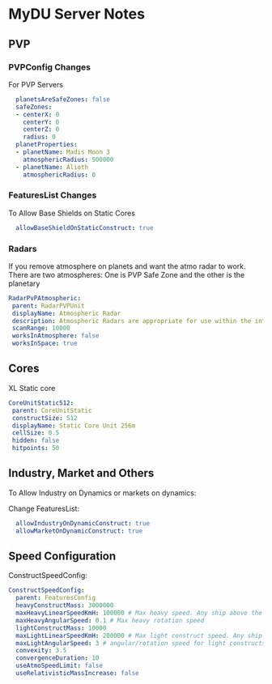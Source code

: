 # MyDU Server Notes

## PVP

### PVPConfig Changes

For PVP Servers

```yaml
  planetsAreSafeZones: false
  safeZones:
  - centerX: 0
    centerY: 0
    centerZ: 0
    radius: 0
  planetProperties:
  - planetName: Madis Moon 3
    atmosphericRadius: 500000
  - planetName: Alioth
    atmosphericRadius: 0
```

### FeaturesList Changes

To Allow Base Shields on Static Cores

```yaml
  allowBaseShieldOnStaticConstruct: true
```

### Radars

If you remove atmosphere on planets and want the atmo radar to work.
There are two atmospheres: One is PVP Safe Zone and the other is the planetary

```yaml
RadarPvPAtmospheric:
 parent: RadarPVPUnit
 displayName: Atmospheric Radar
 description: Atmospheric Radars are appropriate for use within the influence of planets.
 scanRange: 10000
 worksInAtmosphere: false
 worksInSpace: true
```

## Cores

XL Static core 

```yaml
CoreUnitStatic512:
 parent: CoreUnitStatic
 constructSize: 512
 displayName: Static Core Unit 256m
 cellSize: 0.5
 hidden: false
 hitpoints: 50
```

## Industry, Market and Others

To Allow Industry on Dynamics or markets on dynamics:

Change FeaturesList:

```yaml
  allowIndustryOnDynamicConstruct: true
  allowMarketOnDynamicConstruct: true
```

## Speed Configuration

ConstructSpeedConfig:

```yaml
ConstructSpeedConfig:
  parent: FeaturesConfig 
  heavyConstructMass: 3000000
  maxHeavyLinearSpeedKmH: 100000 # Max heavy speed. Any ship above the value of heavyConstructMass will have this as max speed
  maxHeavyAngularSpeed: 0.1 # Max heavy rotation speed
  lightConstructMass: 10000
  maxLightLinearSpeedKmH: 200000 # Max light construct speed. Any ship above the value of this will start to lose max speed
  maxLightAngularSpeed: 3 # angular/rotation speed for light constructs
  convexity: 3.5
  convergenceDuration: 10
  useAtmoSpeedLimit: false
  useRelativisticMassIncrease: false
```
